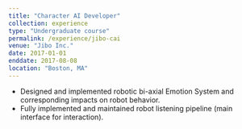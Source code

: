 ```yaml
---
title: "Character AI Developer"
collection: experience
type: "Undergraduate course"
permalink: /experience/jibo-cai
venue: "Jibo Inc."
date: 2017-01-01
enddate: 2017-08-08
location: "Boston, MA"
---
```

<ul>
<li>Designed and implemented robotic bi-axial Emotion System and corresponding impacts on robot behavior. </li>
<li>Fully implemented and maintained robot listening pipeline (main interface for interaction).</li>
</ul>
<!-- Heading 1 -->
<!-- ====== -->

<!-- Heading 2 -->
<!-- ====== -->

<!-- Heading 3 -->
<!-- ====== -->
